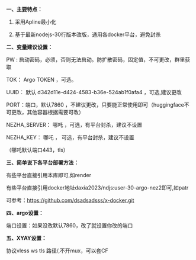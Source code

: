 **一、主要特点：**

1. 采用Apline最小化
   
2. 基于最新nodejs-30行版本改版，通用各docker平台，避免封杀

**二、变量建议设置：**

PW  : 启动密码，必须，否则无法启动。防扩散密码，固定值，不可更改，群里获取

TOK： Argo TOKEN ，可选。

UUID： 默认 d342d11e-d424-4583-b36e-524ab1f0afa4 ，可选,建议更改

PORT：端口，默认7860 ，不建议更改，只要能正常使用即可（huggingface不可更改，其他容器根据需要可改）

NEZHA_SERVER： 哪吒 ，可选，有平台封杀，建议不设置

NEZHA_KEY： 哪吒 ， 可选，有平台封杀，建议不设置

（哪吒默认端口443，tls）

**三、简单说下各平台部署方法：**

有些平台直接引用本库即可,如render

有些平台直接引用docker地址daxia2023/ndjs:user-30-argo-nez2即可,如patr

可参考：https://github.com/dsadsadsss/x-docker.git

**四、argo设置：**

端口设置：如果没改默认7860，改了就设置你改的端口

**五、XYAY设置：**

协议vless ws tls 路径/,不开mux，可以套CF
